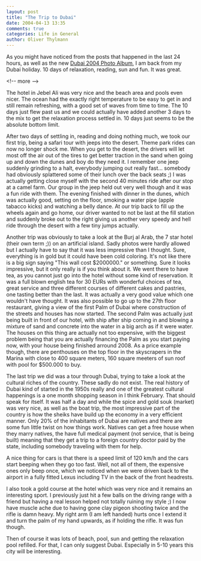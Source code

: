 ```yaml
---
layout: post
title: "The Trip to Dubai"
date: 2004-04-13 13:35
comments: true
categories: Life in General
author: Oliver Thylmann
---
```



As you might have noticed from the posts that happened in the last 24 hours, as well as the new [Dubai 2004 Photo Album](http://owt.typepad.com/photos/dubai_/), I am back from my Dubai holiday. 10 days of relaxation, reading, sun and fun. It was great.


&lt;!-- more --&gt;


The hotel in Jebel Ali was very nice and the beach area and pools even nicer. The ocean had the exactly right temperature to be easy to get in and still remain refreshing, with a good set of waves from time to time. The 10 days just flew past us and we could actually have added another 3 days to the mix to get the relaxation process settled in. 10 days just seems to be the absolute bottom limit.

After two days of settling in, reading and doing nothing much, we took our first trip, being a safari tour with jeeps into the desert. Theme park rides can now no longer shock me. When you get to the desert, the drivers will let most off the air out of the tires to get better traction in the sand when going up and down the dunes and boy do they need it. I remember one jeep suddenly grinding to a halt, everybody jumping out really fast... somebody had obviously splattered some of their lunch over the back seats ;) I was actually getting close myself with the second 40 minutes ride after our stop at a camel farm. Our group in the jeep held out very well though and it was a fun ride with them. The evening finished with dinner in the dunes, which was actually good, setting on the floor, smoking a water pipe (apple tabacco kicks) and watching a belly dance. At our trip back to fill up the wheels again and go home, our driver wanted to not be last at the fill station and suddenly broke out to the right giving us another very speedy and hell ride through the desert with a few tiny jumps actually.

Another trip was obviously to take a look at the Burj al Arab, the 7 star hotel (their own term ;)) on an artificial island. Sadly photos were hardly allowed but I actually have to say that it was less impressive than I thought. Sure, everything is in gold but it could have been cold coloring. It's not like there is a big sign saying &quot;This wall cost $2000000.&quot; or something. Sure it looks impressive, but it only really is if you think about it. We went there to have tea, as you cannot just go into the hotel without some kind of reservation. It was a full blown english tea for 30 EURs with wonderful choices of tea, great service and three different courses of different cakes and pastries, one tasting better than the last. It was actually a very good value which one wouldn't have thought. It was also possible to go up to the 27th floor restaurant, giving a view of the first Palm of Dubai where construction of the streets and houses has now started. The second Palm was actually just being built in front of our hotel, with ship after ship coming in and blowing a mixture of sand and concrete into the water in a big arch as if it were water. The houses on this thing are actually not too expensive, with the biggest problem being that you are actually financing the Palm as you start paying now, with your house being finished arround 2008. As a price example though, there are penthouses on the top floor in the skyscrapers in the Marina with close to 400 square meters, 160 square meeters of sun roof with pool for $500.000 to buy.

The last trip we did was a tour through Dubai, trying to take a look at the cultural riches of the country. These sadly do not exist. The real history of Dubai kind of started in the 1950s really and one of the greatest cultural happenings is a one month shopping season in I think February. That should speak for itself. It was half a day and while the spice and gold souk (market) was very nice, as well as the boat trip, the most impressive part of the country is how the sheiks have build up the economy in a very efficient manner. Only 20% of the inhabitants of Dubai are natives and there are some fun little twist on how things work. Natives can get a free house when they marry natives, the have full medical payment (not service, that is being built) meaning that they get a trip to a foreign country doctor paid by the state, including somebody traveling with them for help.

A nice thing for cars is that there is a speed limit of 120 km/h and the cars start beeping when they go too fast. Well, not all of them, the expensive ones only beep once, which we noticed when we were driven back to the airport in a fully fitted Lexus including TV in the back of the front headrests.

I also took a gold course at the hotel which was very nice and it remains an interesting sport. I previously just hit a few balls on the driving range with a friend but having a real lesson helped not totally ruining my style ;) I now have muscle ache due to having gone clay pigeon shooting twice and the rifle is damn heavy. My right arm (I am left handed) hurts once I extend it and turn the palm of my hand upwards, as if holding the rifle. It was fun though.

Then of course it was lots of beach, pool, sun and getting the relaxation pool refilled. For that, I can only suggest Dubai. Especially in 5-10 years this city will be interesting.

